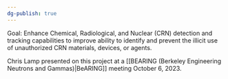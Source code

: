 ```yaml
---
dg-publish: true
---
```

Goal: Enhance Chemical, Radiological, and Nuclear (CRN) detection and tracking capabilities to improve ability to identify and prevent the illicit use of unauthorized CRN materials, devices, or agents.

Chris Lamp presented on this project at a [[BEARING (Berkeley Engineering Neutrons and Gammas)|BeARING]] meeting October 6, 2023.